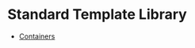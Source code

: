# Standard Template Library 

  * [Containers](https://github.com/raidfoxx/STL/blob/master/containers.md)
  
  
